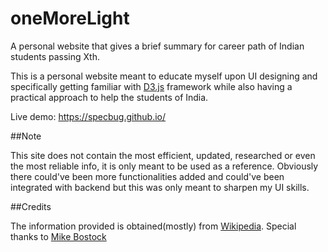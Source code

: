 # oneMoreLight
A personal website that gives a brief summary for career path of Indian students passing Xth.

This is a personal website meant to educate myself upon UI designing and specifically getting familiar with [D3.js](https://github.com/d3/d3) framework while also having a practical approach to help the students of India.


Live demo: https://specbug.github.io/ 

##Note

This site does not contain the most efficient, updated, researched or even the most reliable info, it is only meant to be used as a  reference.
Obviously there could've been more functionalities added and could've been integrated with backend but this was only meant to sharpen my UI skills.

##Credits

The information provided is obtained(mostly) from [Wikipedia](https://www.wikipedia.org/).
Special thanks to [Mike Bostock](https://github.com/mbostock)
